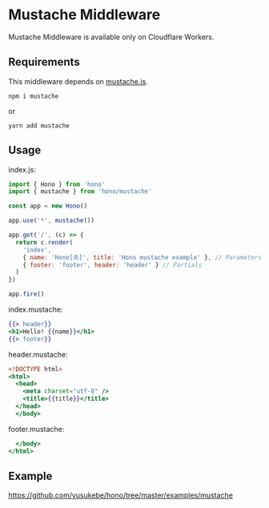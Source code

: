 # Mustache Middleware

Mustache Middleware is available only on Cloudflare Workers.

## Requirements

This middleware depends on [mustache.js](https://www.npmjs.com/package/mustache).

```plain
npm i mustache
```

or

```plain
yarn add mustache
```

## Usage

index.js:

```js
import { Hono } from 'hono'
import { mustache } from 'hono/mustache'

const app = new Hono()

app.use('*', mustache())

app.get('/', (c) => {
  return c.render(
    'index',
    { name: 'Hono[炎]', title: 'Hono mustache example' }, // Parameters
    { footer: 'footer', header: 'header' } // Partials
  )
})

app.fire()
```

index.mustache:

```mustache
{{> header}}
<h1>Hello! {{name}}</h1>
{{> footer}}
```

header.mustache:

```mustache
<!DOCTYPE html>
<html>
  <head>
    <meta charset="utf-8" />
    <title>{{title}}</title>
  </head>
  </body>
```

footer.mustache:

```mustache
  </body>
</html>
```

## Example

<https://github.com/yusukebe/hono/tree/master/examples/mustache>
